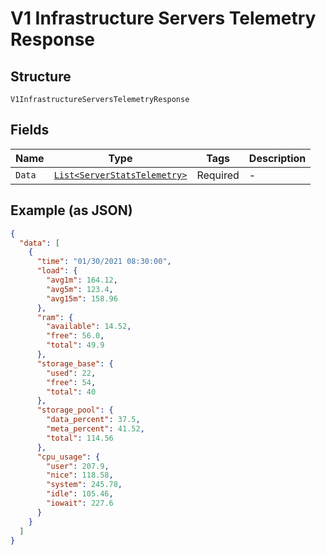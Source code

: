 
# V1 Infrastructure Servers Telemetry Response

## Structure

`V1InfrastructureServersTelemetryResponse`

## Fields

| Name | Type | Tags | Description |
|  --- | --- | --- | --- |
| `Data` | [`List<ServerStatsTelemetry>`](../../doc/models/server-stats-telemetry.md) | Required | - |

## Example (as JSON)

```json
{
  "data": [
    {
      "time": "01/30/2021 08:30:00",
      "load": {
        "avg1m": 164.12,
        "avg5m": 123.4,
        "avg15m": 158.96
      },
      "ram": {
        "available": 14.52,
        "free": 56.0,
        "total": 49.9
      },
      "storage_base": {
        "used": 22,
        "free": 54,
        "total": 40
      },
      "storage_pool": {
        "data_percent": 37.5,
        "meta_percent": 41.52,
        "total": 114.56
      },
      "cpu_usage": {
        "user": 207.9,
        "nice": 118.58,
        "system": 245.78,
        "idle": 105.46,
        "iowait": 227.6
      }
    }
  ]
}
```

